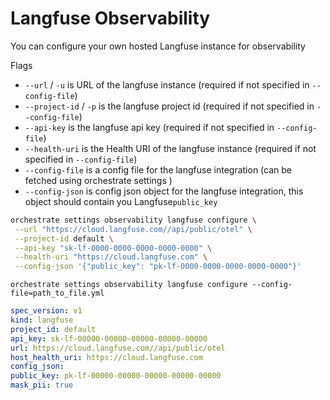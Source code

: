# Langfuse Observability

You can configure your own hosted Langfuse instance for observability

  Flags

   * `--url` / `-u`         is URL of the langfuse instance (required if not specified in `--config-file`)
   * `--project-id` / `-p`  is the langfuse project id (required if not specified in `--config-file`)
   * `--api-key`            is the langfuse api key (required if not specified in `--config-file`)
   * `--health-uri`         is the Health URI of the langfuse instance (required if not specified in `--config-file`)
   * `--config-file`        is a config file for the langfuse integration (can be fetched using orchestrate settings )
   * `--config-json`        is config json object for the langfuse integration, this object should contain you Langfuse`public_key`

```bash
orchestrate settings observability langfuse configure \
 --url "https://cloud.langfuse.com//api/public/otel" \
 --project-id default \
 --api-key "sk-lf-0000-0000-0000-0000-0000" \
 --health-uri "https://cloud.langfuse.com" \
 --config-json '{"public_key": "pk-lf-0000-0000-0000-0000-0000"}'
 ```

`orchestrate settings observability langfuse configure --config-file=path_to_file.yml`

   ```yaml
spec_version: v1
kind: langfuse
project_id: default
api_key: sk-lf-00000-00000-00000-00000-00000
url: https://cloud.langfuse.com//api/public/otel
host_health_uri: https://cloud.langfuse.com
config_json: 
  public_key: pk-lf-00000-00000-00000-00000-00000
mask_pii: true
   ```